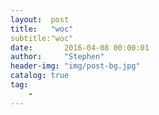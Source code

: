 ```yaml
---
layout:  post
title:   "woc"
subtitle:"woc"
date:       2016-04-08 00:00:01
author:     "Stephen"
header-img: "img/post-bg.jpg"
catalog: true
tag:
    - 
---
```

